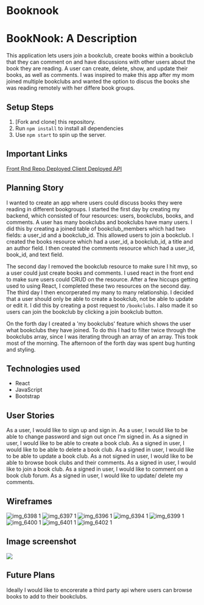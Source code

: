 # Booknook
# BookNook: A Description

This application lets users join a bookclub, create books within a bookclub that they can comment on and have discussions with other users about the book they are reading. A user can create, delete, show, and update their books, as well as comments. I was inspired to make this app after my mom joined multiple bookclubs and wanted the option to discus the books she was reading remotely with her differe book groups.

## Setup Steps

1. [Fork and clone] this repository.
2.  Run `npm install` to install all dependencies
3.  Use `npm start` to spin up the server.

## Important Links
<a href="https://github.com/caleybennett/project-4-api" target="_blank">  Front Rnd Repo </a>
<a href="https://caleybennett.github.io/project-4-client/#/bookclubs/1" target="_blank"> Deployed Client </a>
<a href="https://young-coast-99750.herokuapp.com/bookclubs" target="_blank"> Deployed API </a>

## Planning Story
I wanted to create an app where users could discuss books they were reading in different bookgroups. I started the first day by creating my backend, which consisted of four resources: users, bookclubs, books, and comments. A user has many bookclubs and bookclubs have many users. I did this by creating a joined table of bookclub_members which had two fields: a user_id and a bookclub_id. This allowed users to join a bookclub. I created the books resource which had a user_id, a bookclub_id, a title and an author field. I then created the comments resource which had a user_id, book_id, and text field.

The second day I removed the bookclub resource to make sure I hit mvp, so a user could just create books and comments. I used react in the front end to make sure users could CRUD on the resource. After a few hiccups getting used to using React, I completed these two resources on the second day. The third day I then encorperated my many to many relationship. I decided that a user should only be able to create a bookclub, not be able to update or edit it. I did this by creating a post request to `/bookclubs`. I also made it so users can join the bookclub by clicking a join bookclub button.

On the forth day I created a 'my bookclubs' feature which shows the user what bookclubs they have joined. To do this I had to filter twice through the bookclubs array, since I was iterating through an array of an array. This took most of the morning. The afternoon of the forth day was spent bug hunting and styling.

## Technologies used
  - React
  - JavaScript
  - Bootstrap

## User Stories

As a user, I would like to sign up and sign in.
As a user, I would like to be able to change password and sign out once I'm signed in.
As a signed in user, I would like to be able to create a book club.
As a signed in user, I would like to be able to delete a book club.
As a signed in user, I would like to be able to update a book club.
As a not signed in user, I would like to be able to browse book clubs and their comments.
As a signed in user, I would like to join a book club.
As a signed in user, I would like to comment on a book club forum.
As a signed in user, I would like to update/ delete my comments.

## Wireframes
![img_6398 1](https://media.git.generalassemb.ly/user/24039/files/fed13280-40e6-11ea-9426-81230331d6b8)
![img_6397 1](https://media.git.generalassemb.ly/user/24039/files/01cc2300-40e7-11ea-95ed-952589e81d1a)
![img_6396 1](https://media.git.generalassemb.ly/user/24039/files/042e7d00-40e7-11ea-819d-8de1adfc62f8)
![img_6394 1](https://media.git.generalassemb.ly/user/24039/files/0690d700-40e7-11ea-8867-073a883b0dff)
![img_6399 1](https://media.git.generalassemb.ly/user/24039/files/16102000-40e7-11ea-9e9b-baa09cc12083)
![img_6400 1](https://media.git.generalassemb.ly/user/24039/files/190b1080-40e7-11ea-853d-42b5fe965ba1)
![img_6401 1](https://media.git.generalassemb.ly/user/24039/files/1b6d6a80-40e7-11ea-996a-74817ed373bb)
![img_6402 1](https://media.git.generalassemb.ly/user/24039/files/1f00f180-40e7-11ea-8a0a-15c075d6dbc6)

## Image screenshot
<img src="htttps://raw.githubusercontent.com/caleybennett/project-4-client/master/screenshot.png">

## Future Plans
Ideally I would like to encorerate a third party api where users can browse books to add to their bookclubs.
